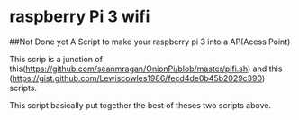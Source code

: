 # raspberry Pi 3 wifi
##Not Done yet
A Script to make your raspberry pi 3 into a AP(Acess Point)

This scrip is a junction of this(https://github.com/seanmragan/OnionPi/blob/master/pifi.sh) and this (https://gist.github.com/Lewiscowles1986/fecd4de0b45b2029c390) scripts. 

This script basically put together the best of theses two scripts above.
